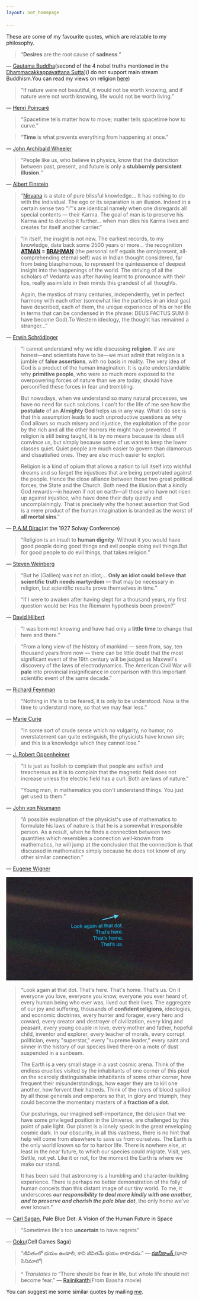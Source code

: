 ```yaml
---
layout: not_homepage

---
```

These are some of my favourite quotes, which are relatable to my philosophy.

>“**Desires** are the root cause of **sadness**.”

― [Gautama Buddha](https://en.wikipedia.org/wiki/Gautama_Buddha)(second of the 4 nobel truths mentioned in the [Dhammacakkappavattana Sutta](https://en.wikipedia.org/wiki/Dhammacakkappavattana_Sutta))(I do not support main stream Buddhism.You can read my views on religion [here](/blog/views-on-religion/))

>“If nature were not beautiful, it would not be worth knowing, and if nature were not worth knowing, life would not be worth living.”

― [Henri Poincaré](https://en.wikipedia.org/wiki/Henri_Poincar%C3%A9)

>“Spacetime tells matter how to move; matter tells spacetime how to curve.”

>“**Time** is what prevents everything from happening at once.”

― [John Archibald Wheeler](https://en.wikipedia.org/wiki/John_Archibald_Wheeler)

>“People like us, who believe in physics, know that the distinction between past, present, and future is only a **stubbornly persistent illusion.**”

― [Albert Einstein](https://en.wikipedia.org/wiki/Albert_Einstein)

>“[Nirvana](https://en.wikipedia.org/wiki/Nirvana) is a state of pure blissful knowledge... It has nothing to do with the individual. The ego or its separation is an illusion. Indeed in a certain sense two "I"'s are identical namely when one disregards all special contents — their Karma. The goal of man is to preserve his Karma and to develop it further... when man dies his Karma lives and creates for itself another carrier.”

>“In itself, the insight is not new. The earliest records, to my knowledge, date back some 2500 years or more... the recognition **[ATMAN](https://en.wikipedia.org/wiki/Atman) = [BRAHMAN](https://en.wikipedia.org/wiki/Brahman)** (the personal self equals the omnipresent, all-comprehending eternal self) was in Indian thought considered, far from being blasphemous, to represent the quintessence of deepest insight into the happenings of the world. The striving of all the scholars of Vedanta was after having learnt to pronounce with their lips, really assimilate in their minds this grandest of all thoughts.
>
>Again, the mystics of many centuries, independently, yet in perfect harmony with each other (somewhat like the particles in an ideal gas) have described, each of them, the unique experience of his or her life in terms that can be condensed in the phrase: DEUS FACTUS SUM (I have become God).To Western ideology, the thought has remained a stranger...”

― [Erwin Schrödinger](https://en.wikipedia.org/wiki/Erwin_Schr%C3%B6dinger)


>“I cannot understand why we idle discussing **religion**. If we are honest—and scientists have to be—we must admit that religion is a jumble of **false assertions**, with no basis in reality. The very idea of God is a product of the human imagination. It is quite understandable why **primitive people**, who were so much more exposed to the overpowering forces of nature than we are today, should have personified these forces in fear and trembling.
>
>But nowadays, when we understand so many natural processes, we have no need for such solutions. I can't for the life of me see how the **postulate** of an **Almighty God** helps us in any way. What I do see is that this assumption leads to such unproductive questions as why God allows so much misery and injustice, the exploitation of the poor by the rich and all the other horrors He might have prevented. If religion is still being taught, it is by no means because its ideas still convince us, but simply because some of us want to keep the lower classes quiet. Quiet people are much easier to govern than clamorous and dissatisfied ones. They are also much easier to exploit.
>
>Religion is a kind of opium that allows a nation to lull itself into wishful dreams and so forget the injustices that are being perpetrated against the people. Hence the close alliance between those two great political forces, the State and the Church. Both need the illusion that a kindly God rewards—in heaven if not on earth—all those who have not risen up against injustice, who have done their duty quietly and uncomplainingly. That is precisely why the honest assertion that God is a mere product of the human imagination is branded as the worst of **all mortal sins**.”

― [P.A.M Dirac](https://en.wikipedia.org/wiki/Paul_Dirac)(at the 1927 Solvay Conference)


>“Religion is an insult to **human dignity**. Without it you would have good people doing good things and evil people doing evil things.But for good people to do evil things, that takes religion.”

― [Steven Weinberg](https://en.wikipedia.org/wiki/Steven_Weinberg)

>“But he (Galileo) was not an idiot,... **Only an idiot could believe that scientific truth needs martyrdom** — that may be necessary in religion, but scientific results prove themselves in time.”

>“If I were to awaken after having slept for a thousand years, my first question would be: Has the Riemann hypothesis been proven?”

― [David Hilbert](https://en.wikiquote.org/wiki/David_Hilbert)



>“I was born not knowing and have had only a **little time** to change that here and there.”

>“From a long view of the history of mankind — seen from, say, ten thousand years from now — there can be little doubt that the most significant event of the 19th century will be judged as Maxwell's discovery of the laws of electrodynamics. The American Civil War will **pale** into provincial insignificance in comparison with this important scientific event of the same decade.”

― [Richard Feynman](https://en.wikipedia.org/wiki/Richard_Feynman)

>“Nothing in life is to be feared, it is only to be understood. Now is the time to understand more, so that we may fear less.”

― [Marie Curie](https://en.wikipedia.org/wiki/Marie_Curie)


>“In some sort of crude sense which no vulgarity, no humor, no overstatement can quite extinguish, the physicists have known sin; and this is a knowledge which they cannot lose.”

― [J. Robert Oppenheimer](https://en.wikipedia.org/wiki/J._Robert_Oppenheimer)

>“It is just as foolish to complain that people are selfish and treacherous as it is to complain that the magnetic field does not increase unless the electric field has a curl. Both are laws of nature.”

>“Young man, in mathematics you don't understand things. You just get used to them.”

― [John von Neumann](https://en.wikipedia.org/wiki/John_von_Neumann)

>“A possible explanation of the physicist's use of mathematics to formulate his laws of nature is that he is a somewhat irresponsible person. As a result, when he finds a connection between two quantities which resembles a connection well-known from mathematics, he will jump at the conclusion that the connection is that discussed in mathematics simply because he does not know of any other similar connection.”

― [Eugene Wigner](https://en.wikipedia.org/wiki/Eugene_Wigner)

![alt text](/assets/images/pbdot.jpeg "Pale blue dot")
>“Look again at that dot. That's here. That's home. That's us. On it everyone you love, everyone you know, everyone you ever heard of, every human being who ever was, lived out their lives. The aggregate of our joy and suffering, thousands of **confident religions**, ideologies, and economic doctrines, every hunter and forager, every hero and coward, every creator and destroyer of civilization, every king and peasant, every young couple in love, every mother and father, hopeful child, inventor and explorer, every teacher of morals, every corrupt politician, every "superstar," every "supreme leader," every saint and sinner in the history of our species lived there-on a mote of dust suspended in a sunbeam.
>
>The Earth is a very small stage in a vast cosmic arena. Think of the endless cruelties visited by the inhabitants of one corner of this pixel on the scarcely distinguishable inhabitants of some other corner, how frequent their misunderstandings, how eager they are to kill one another, how fervent their hatreds. Think of the rivers of blood spilled by all those generals and emperors so that, in glory and triumph, they could become the momentary masters of a **fraction of a dot**.
>
>Our posturings, our imagined self-importance, the delusion that we have some privileged position in the Universe, are challenged by this point of pale light. Our planet is a lonely speck in the great enveloping cosmic dark. In our obscurity, in all this vastness, there is no hint that help will come from elsewhere to save us from ourselves.
The Earth is the only world known so far to harbor life. There is nowhere else, at least in the near future, to which our species could migrate. Visit, yes. Settle, not yet. Like it or not, for the moment the Earth is where we make our stand.
>
>It has been said that astronomy is a humbling and character-building experience. There is perhaps no better demonstration of the folly of human conceits than this distant image of our tiny world. To me, it underscores ***our responsibility to deal more kindly with one another, and to preserve and cherish the pale blue dot***, the only home we've ever known.”

― [Carl Sagan](https://en.wikipedia.org/wiki/Carl_Sagan), Pale Blue Dot: A Vision of the Human Future in Space

>“Sometimes life's too **uncertain** to have regrets”

― [Goku](https://en.wikipedia.org/wiki/Goku)(Cell Games Saga)


>“జీవితంలో భయం ఉండాలి, కాని జీవితమే భయం కాకూడదు.”
 ― [రజినీకాంత్ ](https://te.wikipedia.org/wiki/%E0%B0%B0%E0%B0%9C%E0%B0%BF%E0%B0%A8%E0%B1%80%E0%B0%95%E0%B0%BE%E0%B0%82%E0%B0%A4%E0%B1%8D)(భాషా  సినిమాలో)

>^ *Translates to* “There should be fear in life, but whole life should not become fear.”
― [Rajinikanth](https://en.wikipedia.org/wiki/Rajinikanth)(From Baasha movie)

You can suggest me some similar quotes by mailing [me](mailto:sreemanmohanreddy@gmail.com).

